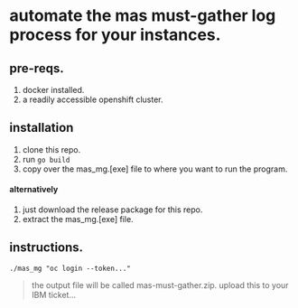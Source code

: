 # automate the mas must-gather log process for your instances.

## pre-reqs.

1. docker installed.
2. a readily accessible openshift cluster.

## installation 

1. clone this repo.
2. run ``` go build ```
3. copy over the mas_mg.[exe] file to where you want to run the program.

#### alternatively

1. just download the release package for this repo.
2. extract the mas_mg.[exe] file.

## instructions.

``` ./mas_mg "oc login --token..." ```

> the output file will be called mas-must-gather.zip. upload this to your IBM ticket...


